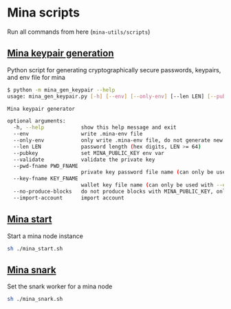 # Mina scripts

Run all commands from here (`mina-utils/scripts`)

## [Mina keypair generation](./mina_gen_keypair.py)

Python script for generating cryptographically secure passwords, keypairs, and env file for mina

```sh
$ python -m mina_gen_keypair --help
usage: mina_gen_keypair.py [-h] [--env] [--only-env] [--len LEN] [--pubkey] [--validate] [--pwd-fname PWD_FNAME] [--key-fname KEY_FNAME] [--no-produce-blocks] [--import-account]

Mina keypair generator

optional arguments:
  -h, --help            show this help message and exit
  --env                 write .mina-env file
  --only-env            only write .mina-env file, do not generate new keypair
  --len LEN             password length (hex digits, LEN >= 64)
  --pubkey              set MINA_PUBLIC_KEY env var
  --validate            validate the private key
  --pwd-fname PWD_FNAME
                        private key password file name (can only be used with --env and --only-env)
  --key-fname KEY_FNAME
                        wallet key file name (can only be used with --env and --only-env)
  --no-produce-blocks   do not produce blocks with MINA_PUBLIC_KEY, only connect to peers
  --import-account      import account
```

## [Mina start](./mina_start.sh)

Start a mina node instance

```sh
sh ./mina_start.sh
```

## [Mina snark](./mina_snark.sh)

Set the snark worker for a mina node

```sh
sh ./mina_snark.sh
```
